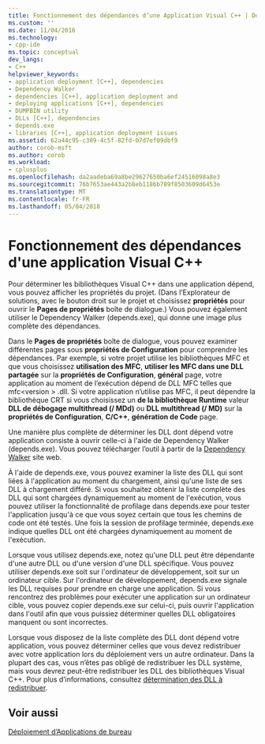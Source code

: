 ```yaml
---
title: Fonctionnement des dépendances d’une Application Visual C++ | Documents Microsoft
ms.custom: ''
ms.date: 11/04/2016
ms.technology:
- cpp-ide
ms.topic: conceptual
dev_langs:
- C++
helpviewer_keywords:
- application deployment [C++], dependencies
- Dependency Walker
- dependencies [C++], application deployment and
- deploying applications [C++], dependencies
- DUMPBIN utility
- DLLs [C++], dependencies
- depends.exe
- libraries [C++], application deployment issues
ms.assetid: 62a44c95-c389-4c5f-82fd-07d7ef09dbf9
author: corob-msft
ms.author: corob
ms.workload:
- cplusplus
ms.openlocfilehash: da2aadeba69a8be29627650ba6ef24516098a8e3
ms.sourcegitcommit: 76b7653ae443a2b8eb1186b789f8503609d6453e
ms.translationtype: MT
ms.contentlocale: fr-FR
ms.lasthandoff: 05/04/2018
---
```

# <a name="understanding-the-dependencies-of-a-visual-c-application"></a>Fonctionnement des dépendances d'une application Visual C++
Pour déterminer les bibliothèques Visual C++ dans une application dépend, vous pouvez afficher les propriétés du projet. (Dans l’Explorateur de solutions, avec le bouton droit sur le projet et choisissez **propriétés** pour ouvrir le **Pages de propriétés** boîte de dialogue.) Vous pouvez également utiliser le Dependency Walker (depends.exe), qui donne une image plus complète des dépendances.  
  
 Dans le **Pages de propriétés** boîte de dialogue, vous pouvez examiner différentes pages sous **propriétés de Configuration** pour comprendre les dépendances. Par exemple, si votre projet utilise les bibliothèques MFC et que vous choisissez **utilisation des MFC**, **utiliser les MFC dans une DLL partagée** sur la **propriétés de Configuration**, **général**  page, votre application au moment de l’exécution dépend de DLL MFC telles que mfc\<version > .dll. Si votre application n’utilise pas MFC, il peut dépendre la bibliothèque CRT si vous choisissez un **de la bibliothèque Runtime** valeur **DLL de débogage multithread (/ MDd)** ou **DLL multithread (/ MD)** sur la **propriétés de Configuration**, **C/C++**, **génération de Code** page.  
  
 Une manière plus complète de déterminer les DLL dont dépend votre application consiste à ouvrir celle-ci à l'aide de Dependency Walker (depends.exe). Vous pouvez télécharger l’outil à partir de la [Dependency Walker](http://go.microsoft.com/fwlink/p/?LinkId=132640) site web.  
  
 À l'aide de depends.exe, vous pouvez examiner la liste des DLL qui sont liées à l'application au moment du chargement, ainsi qu'une liste de ses DLL à chargement différé. Si vous souhaitez obtenir la liste complète des DLL qui sont chargées dynamiquement au moment de l'exécution, vous pouvez utiliser la fonctionnalité de profilage dans depends.exe pour tester l'application jusqu'à ce que vous soyez certain que tous les chemins de code ont été testés. Une fois la session de profilage terminée, depends.exe indique quelles DLL ont été chargées dynamiquement au moment de l'exécution.  
  
 Lorsque vous utilisez depends.exe, notez qu'une DLL peut être dépendante d'une autre DLL ou d'une version d'une DLL spécifique. Vous pouvez utiliser depends.exe soit sur l'ordinateur de développement, soit sur un ordinateur cible. Sur l'ordinateur de développement, depends.exe signale les DLL requises pour prendre en charge une application. Si vous rencontrez des problèmes pour exécuter une application sur un ordinateur cible, vous pouvez copier depends.exe sur celui-ci, puis ouvrir l'application dans l'outil afin que vous puissiez déterminer quelles DLL obligatoires manquent ou sont incorrectes.  
  
 Lorsque vous disposez de la liste complète des DLL dont dépend votre application, vous pouvez déterminer celles que vous devez redistribuer avec votre application lors du déploiement vers un autre ordinateur. Dans la plupart des cas, vous n’êtes pas obligé de redistribuer les DLL système, mais vous devrez peut-être redistribuer les DLL des bibliothèques Visual C++. Pour plus d’informations, consultez [détermination des DLL à redistribuer](../ide/determining-which-dlls-to-redistribute.md).  
  
## <a name="see-also"></a>Voir aussi  
 [Déploiement d’Applications de bureau](../ide/deploying-native-desktop-applications-visual-cpp.md)